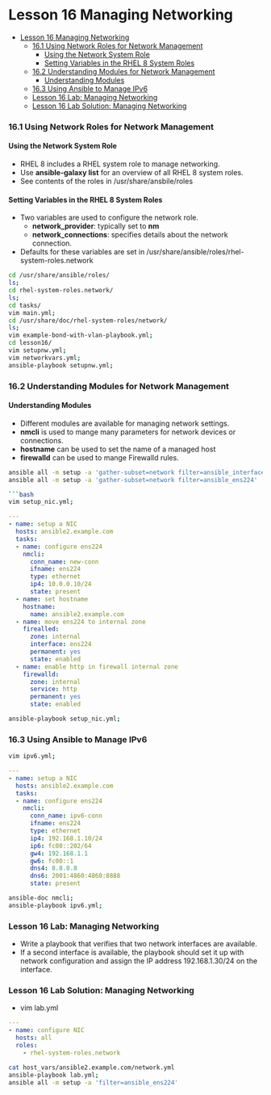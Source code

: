 # Lesson 16 Managing Networking

- [Lesson 16 Managing Networking](#lesson-16-managing-networking)
    - [16.1 Using Network Roles for Network Management](#161-using-network-roles-for-network-management)
      - [Using the Network System Role](#using-the-network-system-role)
      - [Setting Variables in the RHEL 8 System Roles](#setting-variables-in-the-rhel-8-system-roles)
    - [16.2 Understanding Modules for Network Management](#162-understanding-modules-for-network-management)
      - [Understanding Modules](#understanding-modules)
    - [16.3 Using Ansible to Manage IPv6](#163-using-ansible-to-manage-ipv6)
    - [Lesson 16 Lab: Managing Networking](#lesson-16-lab-managing-networking)
    - [Lesson 16 Lab Solution: Managing Networking](#lesson-16-lab-solution-managing-networking)

### 16.1 Using Network Roles for Network Management

#### Using the Network System Role

- RHEL 8 includes a RHEL system role to manage networking.
- Use **ansible-galaxy list** for an overview of all RHEL 8 system roles.
- See contents of the roles in /usr/share/ansbile/roles

#### Setting Variables in the RHEL 8 System Roles

- Two variables are used to configure the network role.
  - **network_provider**: typically set to **nm**
  - **network_connections**: specifies details about the network connection.
- Defaults for these variables are set in /usr/share/ansible/roles/rhel-system-roles.network

```bash
cd /usr/share/ansible/roles/
ls;
cd rhel-system-roles.network/
ls;
cd tasks/
vim main.yml;
cd /usr/share/doc/rhel-system-roles/network/
ls;
vim example-bond-with-vlan-playbook.yml;
cd lesson16/
vim setupnw.yml;
vim networkvars.yml;
ansible-playbook setupnw.yml;
```

### 16.2 Understanding Modules for Network Management

#### Understanding Modules

- Different modules are available for managing network settings.
- **nmcli** is used to mange many parameters for network devices or connections.
- **hostname** can be used to set the name of a managed host
- **firewalld** can be used to mange Firewalld rules.

```bash
ansible all -m setup -a 'gather-subset=network filter=ansible_interfaces'
ansible all -m setup -a 'gather-subset=network filter=ansible_ens224'

```bash
vim setup_nic.yml;
```

```yaml
---
- name: setup a NIC
  hosts: ansible2.example.com
  tasks:
  - name: configure ens224
    nmcli: 
      conn_name: new-conn
      ifname: ens224
      type: ethernet
      ip4: 10.0.0.10/24
      state: present
  - name: set hostname
    hostname:
      name: ansible2.example.com
  - name: move ens224 to internal zone
    firealled:
      zone: internal
      interface: ens224
      permanent: yes
      state: enabled
  - name: enable http in firewall internal zone
    firewalld:
      zone: internal
      service: http
      permanent: yes
      state: enabled
```

```bash
ansible-playbook setup_nic.yml;
```

### 16.3 Using Ansible to Manage IPv6

```bash
vim ipv6.yml;
```
```yaml
---
- name: setup a NIC
  hosts: ansible2.example.com
  tasks:
  - name: configure ens224
    nmcli:
      conn_name: ipv6-conn
      ifname: ens224
      type: ethernet
      ip4: 192.168.1.10/24
      ip6: fc00::202/64
      gw4: 192.168.1.1
      gw6: fc00::1
      dns4: 8.8.8.8
      dns6: 2001:4860:4860:8888
      state: present
```

```bash
ansible-doc nmcli;
ansible-playbook ipv6.yml;

```

### Lesson 16 Lab: Managing Networking

- Write a playbook that verifies that two network interfaces are available.
- If a second interface is available, the playbook should set it up with network configuration and assign the IP address 192.168.1.30/24 on the interface.

### Lesson 16 Lab Solution: Managing Networking

- vim lab.yml

```yaml
---
- name: configure NIC
  hosts: all
  roles:
    - rhel-system-roles.network
```

```bash
cat host_vars/ansible2.example.com/network.yml
ansible-playbook lab.yml;
ansible all -m setup -a 'filter=ansible_ens224'
```
